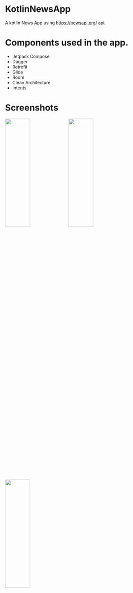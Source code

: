 # KotlinNewsApp

A kotlin News App using https://newsapi.org/ api.

# Components used in the app.

- Jetpack Compose
- Dagger
- Retrofit
- Glide
- Room
- Clean Architecture
- Intents
  
# Screenshots
<img src="https://github.com/yigtkaya/KotlinNewsApp/assets/68725704/ab3eadf9-5884-4d6a-8b4a-155823d983f6" width=40% height=30%>  <img src="https://github.com/yigtkaya/KotlinNewsApp/assets/68725704/2d851da8-1086-4340-bbf6-07eef4ded4cd" width=40% height=30%>
<img src="https://github.com/yigtkaya/KotlinNewsApp/assets/68725704/fb5439b9-f25b-4485-94c3-892aba15fe9f" width=40% height=30%>










